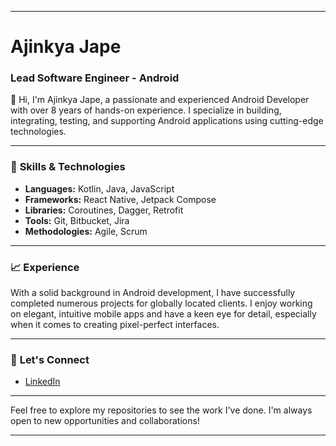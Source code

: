 

<!---
ajinkya-jape/ajinkya-jape is a ✨ special ✨ repository because its `README.md` (this file) appears on your GitHub profile.
You can click the Preview link to take a look at your changes.
--->
<!---
DevAjinkyaJape/DevAjinkyaJape is a ✨ special ✨ repository because its `README.md` (this file) appears on your GitHub profile.
You can click the Preview link to take a look at your changes.
--->

---

# Ajinkya Jape

### Lead Software Engineer - Android

👋 Hi, I'm Ajinkya Jape, a passionate and experienced Android Developer with over 8 years of hands-on experience. I specialize in building, integrating, testing, and supporting Android applications using cutting-edge technologies. 

---

### 🔧 **Skills & Technologies**

- **Languages:** Kotlin, Java, JavaScript
- **Frameworks:** React Native, Jetpack Compose
- **Libraries:** Coroutines, Dagger, Retrofit
- **Tools:** Git, Bitbucket, Jira
- **Methodologies:** Agile, Scrum

---

### 📈 **Experience**

With a solid background in Android development, I have successfully completed numerous projects for globally located clients.
I enjoy working on elegant, intuitive mobile apps and have a keen eye for detail, especially when it comes to creating pixel-perfect interfaces.

---

### 🌟 **Let's Connect**

- [LinkedIn](https://www.linkedin.com/in/ajinkya-vh-jape)

---

Feel free to explore my repositories to see the work I've done. I'm always open to new opportunities and collaborations!

---

